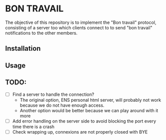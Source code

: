 # BON TRAVAIL

The objective of this repository is to implement the "Bon travail" protocol, consisting of a server too which clients connect to to send "bon travail" notifications to the other members. 


## Installation


## Usage


## TODO:
- [ ] Find a server to handle the connection? 
    * The original option, ENS personal html server, will probably not work because we do not have enough access.
    * Another option would be better because we can play around with it more  
- [ ] Add error handling on the server side to avoid blocking the port every time there is a crash
- [ ] Check wrapping up, connexions are not properly closed with BYE